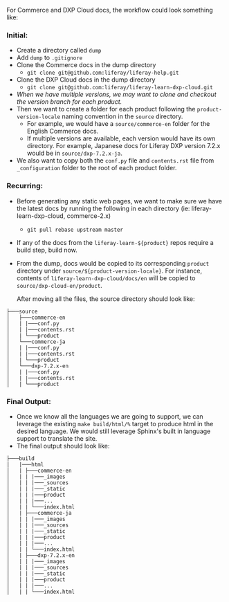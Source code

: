 For Commerce and DXP Cloud docs, the workflow could look something like:

### Initial:

-   Create a directory called `dump`
-   Add `dump` to `.gitignore`
-   Clone the Commerce docs in the dump directory
    -   `git clone git@github.com:liferay/liferay-help.git`
-   Clone the DXP Cloud docs in the dump directory
    -   `git clone git@github.com:liferay/liferay-learn-dxp-cloud.git`
-   _When we have multiple versions, we may want to clone and checkout the version branch for each product._
-   Then we want to create a folder for each product following the `product-version-locale` naming convention in the `source` directory.
    -   For example, we would have a `source/commerce-en` folder for the English Commerce docs.
    -   If multiple versions are available, each version would have its own directory. For example, Japanese docs for Liferay DXP version 7.2.x would be in `source/dxp-7.2.x-ja`.
-   We also want to copy both the `conf.py` file and `contents.rst` file from `_configuration` folder to the root of each product folder.

### Recurring:

-   Before generating any static web pages, we want to make sure we have the latest docs by running the following in each directory (ie: liferay-learn-dxp-cloud, commerce-2.x)
    -   `git pull rebase upstream master`
-   If any of the docs from the `liferay-learn-${product}` repos require a build step, build now.
-   From the dump, docs would be copied to its corresponding `product` directory under `source/${product-version-locale}`. For instance, contents of `liferay-learn-dxp-cloud/docs/en` will be copied to `source/dxp-cloud-en/product`.

    After moving all the files, the source directory should look like:

```
├───source
│   ├───commerce-en
│   | |───conf.py
│   | |───contents.rst
│   | └───product
│   └───commerce-ja
│   | |───conf.py
│   | |───contents.rst
│   | └───product
│   └───dxp-7.2.x-en
│   | |───conf.py
│   | |───contents.rst
│   | └───product
```

### Final Output:

-   Once we know all the languages we are going to support, we can leverage the existing `make build/html/%` target to produce html in the desired language. We would still leverage Sphinx's built in language support to translate the site.
-   The final output should look like:

```
├───build
|   |───html
│   | ├───commerce-en
│   | | |───_images
│   | | |───_sources
│   | | |───_static
│   | | |───product
│   | | |───...
│   | | └───index.html
│   | ├───commerce-ja
│   | | |───_images
│   | | |───_sources
│   | | |───_static
│   | | |───product
│   | | |───...
│   | | └───index.html
│   | ├───dxp-7.2.x-en
│   | | |───_images
│   | | |───_sources
│   | | |───_static
│   | | |───product
│   | | |───...
│   | | └───index.html
```

